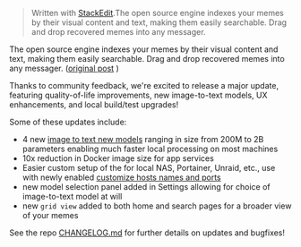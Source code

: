 


> Written with [StackEdit](https://stackedit.io/).The open source engine indexes your memes by their visual content and text, making them easily searchable. Drag and drop recovered memes into any messager.



The open source engine indexes your memes by their visual content and text, making them easily searchable. Drag and drop recovered memes into any messager.  ([original post](https://www.reddit.com/r/selfhosted/comments/1e3x6l0/i_built_a_free_open_source_locally_hosted_search/) )

Thanks to community feedback, we're excited to release a major update, featuring quality-of-life improvements, new image-to-text models, UX enhancements, and local build/test upgrades!   

Some of these updates include:

- 4 new [image to text new models](https://github.com/neonwatty/meme-search?tab=readme-ov-file#features---pro-version)  ranging in size from 200M to 2B parameters enabling much faster local processing on most machines
- 10x reduction in Docker image size for app services
- Easier custom setup of the for local NAS, Portainer, Unraid, etc., 
use with newly enabled [customize hosts names and ports](https://github.com/neonwatty/meme-search/tree/main?tab=readme-ov-file#custom-hosts-and-ports) 
- new model selection panel added in Settings allowing for choice of image-to-text model at will
- new `grid view` added to both home and search pages for a broader view of your memes

See the repo [CHANGELOG.md](https://github.com/neonwatty/meme-search/blob/main/CHANGELOG.md) for further details on updates and bugfixes!
<!--stackedit_data:
eyJoaXN0b3J5IjpbMjEyMTY3NzEyMV19
-->